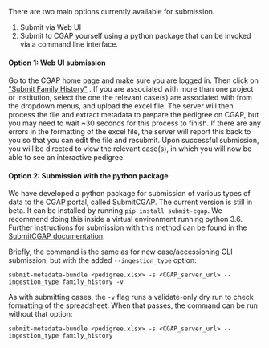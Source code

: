 There are two main options currently available for submission.

1.	Submit via Web UI
2.	Submit to CGAP yourself using a python package that
 can be invoked via a command line interface.

#### Option 1: Web UI submission

Go to the CGAP home page and make sure you are logged in.
 Then click on [\"Submit Family History\"](/search/?type=IngestionSubmission&currentAction=add&submissionType=Family+History)
. If you are associated with more than one project or
 institution, select the one the relevant case(s) are
 associated with from the dropdown menus, and upload the
 excel file. The server will then process the file and
 extract metadata to prepare the pedigree on CGAP, but
 you may need to wait ~30 seconds for this process to finish.
 If there are any errors in the formatting of the excel file,
 the server will report this back to you so that you can
 edit the file and resubmit. Upon successful submission, you
 will be directed to view the relevant case(s), in which you
 will now be able to see an interactive pedigree.

#### Option 2: Submission with the python package

We have developed a python package for submission of
 various types of data to the CGAP portal, called
 SubmitCGAP. The current version is still in beta. It can be
 installed by running `pip install submit-cgap`. We
 recommend doing this inside a virtual environment running
 python 3.6. Further instructions for submission with this
 method can be found in the [SubmitCGAP documentation](https://submitcgap.readthedocs.io/en/latest/getting_started.html#family-history).

Briefly, the command is the same as for new case/accessioning CLI submission, but
 with the added `--ingestion_type` option:

```
submit-metadata-bundle <pedigree.xlsx> -s <CGAP_server_url> --ingestion_type family_history -v
```

As with submitting cases, the `-v` flag runs a validate-only dry run to check formatting of the spreadsheet.
 When that passes, the command can be run without that option:

```
submit-metadata-bundle <pedigree.xlsx> -s <CGAP_server_url> --ingestion_type family_history
```
